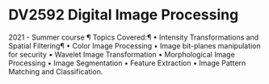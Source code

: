 # DV2592 Digital Image Processing
 
2021 - Summer course ¶
Topics Covered:¶
• Intensity Transformations and Spatial Filtering¶
• Color Image Processing
• Image bit-planes manipulation for security
• Wavelet Image Transformation
• Morphological Image Processing
• Image Segmentation
• Feature Extraction
• Image Pattern Matching and Classification.
